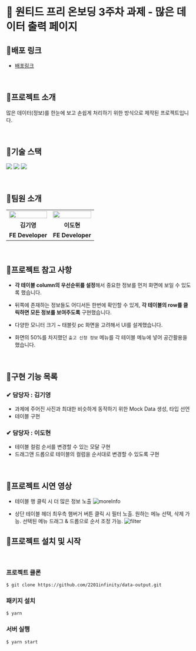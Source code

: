 # 📝 원티드 프리 온보딩 3주차 과제 - 많은 데이터 출력 페이지

## 📌배포 링크

- [배포링크](https://practical-williams-d64f1e.netlify.app/)

<br />

## 📌프로젝트 소개

많은 데이터(정보)를 한눈에 보고 손쉽게 처리하기 위한 방식으로 제작된 프로젝트입니다.

<br />

## 📌기술 스택

![](https://img.shields.io/badge/TypeScript-3178C6?style=for-the-badge&logo=TypeScript&logoColor=white) ![](https://img.shields.io/badge/React-20232A?style=for-the-badge&logo=react&logoColor=61DAFB) ![](https://img.shields.io/badge/emotion-DB7093?style=for-the-badge&logo=emotion&logoColor=white)

<br />

## 📌팀원 소개

<table align="center">
<tr >
<td align="center"><a href="https://github.com/kykim00"><img src="https://avatars.githubusercontent.com/kykim00" width="100%" object-fit="cover"/></a></td>
<td align="center"><a href="https://github.com/ksmfou98"><img src="https://avatars.githubusercontent.com/ksmfou98" width="100%" object-fit="cover" /></a></td>
</tr>
<tr>
<td align="center"><b>김기영</b></td>
<td align="center"><b>이도현</b></td>
</tr>
<tr>
<td align="center"><b>FE Developer</b></td>
<td align="center"><b>FE Developer</b></td>
</tr>
</table>

<br />

## 📌프로젝트 참고 사항

- <b>각 테이블 column의 우선순위를 설정</b>해서 중요한 정보를 먼저 화면에 보일 수 있도록 했습니다.
- 뒤쪽에 존재하는 정보들도 어디서든 한번에 확인할 수 있게, <b>각 테이블의 row를 클릭하면 모든 정보를 보여주도록</b> 구현했습니다.
- 다양한 모니터 크기 ~ 태블릿 pc 화면을 고려해서 UI를 설계했습니다.
- 화면의 50%를 차지했던 `출고 신청 정보` 메뉴를 각 테이블 메뉴에 넣어 공간활용을 했습니다.

  <br />

## 📌구현 기능 목록

### ✔ 담당자 : 김기영

- 과제에 주어진 사진과 최대한 비슷하게 동작하기 위한 Mock Data 생성, 타입 선언
- 테이블 구현

### ✔ 담당자 : 이도현

- 테이블 컬럼 순서를 변경할 수 있는 모달 구현
- 드래그앤 드롭으로 테이블의 컬럼을 순서대로 변경할 수 있도록 구현

<br />

## 📌프로젝트 시연 영상

- 테이블 행 클릭 시 더 많은 정보 노출
  ![moreInfo](https://user-images.githubusercontent.com/93499158/154790879-266f3d91-371f-451b-854e-157ea0d67fc4.gif)

- 상단 테이블 헤더 최우측 햄버거 버튼 클릭 시 필터 노출. 원하는 메뉴 선택, 삭제 가능. 선택된 메뉴 드래그 & 드롭으로 순서 조정 가능.
  ![filter](https://user-images.githubusercontent.com/93499158/154789765-7ab2ad77-f163-4d38-8434-a0f563eacc20.gif)
  <br />

## 📌프로젝트 설치 및 시작

<br />

### 프로젝트 클론

```
$ git clone https://github.com/2201infinity/data-output.git
```

### 패키지 설치

```
$ yarn
```

### 서버 실행

```
$ yarn start
```
